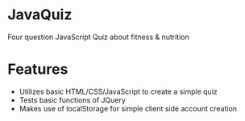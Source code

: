 # JavaQuiz
Four question JavaScript Quiz about fitness & nutrition

# Features
- Utilizes basic HTML/CSS/JavaScript to create a simple quiz
- Tests basic functions of JQuery
- Makes use of localStorage for simple client side account creation

